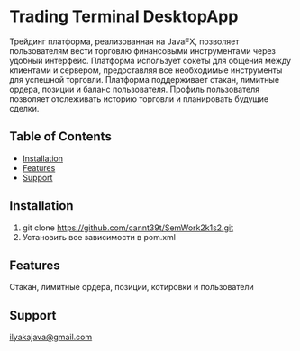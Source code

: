# Trading Terminal DesktopApp

Трейдинг платформа, реализованная на JavaFX, позволяет пользователям вести торговлю финансовыми инструментами через удобный интерфейс. Платформа использует сокеты для общения между клиентами и сервером, предоставляя все необходимые инструменты для успешной торговли. Платформа поддерживает стакан, лимитные ордера, позиции и баланс пользователя. Профиль пользователя позволяет отслеживать историю торговли и планировать будущие сделки.

## Table of Contents

- [Installation](#installation)
- [Features](#features)
- [Support](#support)

## Installation

1) git clone https://github.com/cannt39t/SemWork2k1s2.git
2) Установить все зависимости в pom.xml

## Features

Стакан, лимитные ордера, позиции, котировки и пользователи

## Support

ilyakajava@gmail.com


